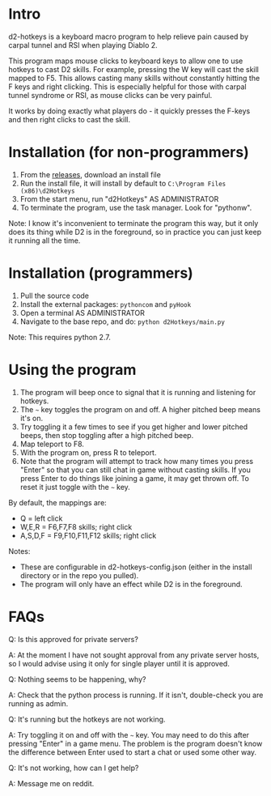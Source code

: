 # Intro

d2-hotkeys is a keyboard macro program to help relieve pain caused by carpal tunnel and RSI when playing Diablo 2.

This program maps mouse clicks to keyboard keys to allow one to use hotkeys to cast D2 skills. For example, pressing the W key will cast the skill mapped to F5. This allows casting many skills without constantly hitting the F keys and right clicking. This is especially helpful for those with carpal tunnel syndrome or RSI, as mouse clicks can be very painful.

It works by doing exactly what players do - it quickly presses the F-keys and then right clicks to cast the skill.

# Installation (for non-programmers)

1. From the [releases](https://github.com/Decker87/d2-hotkeys/releases), download an install file
1. Run the install file, it will install by default to `C:\Program Files (x86)\d2Hotkeys`
1. From the start menu, run "d2Hotkeys" AS ADMINISTRATOR
1. To terminate the program, use the task manager. Look for "pythonw".

Note: I know it's inconvenient to terminate the program this way, but it only does its thing while D2 is in the foreground, so in practice you can just keep it running all the time.

# Installation (programmers)

1. Pull the source code
1. Install the external packages: `pythoncom` and `pyHook`
1. Open a terminal AS ADMINISTRATOR
1. Navigate to the base repo, and do: `python d2Hotkeys/main.py`

Note: This requires python 2.7.

# Using the program

1. The program will beep once to signal that it is running and listening for hotkeys.
1. The `~` key toggles the program on and off. A higher pitched beep means it's on.
1. Try toggling it a few times to see if you get higher and lower pitched beeps, then stop toggling after a high pitched beep.
1. Map teleport to F8.
1. With the program on, press R to teleport.
1. Note that the program will attempt to track how many times you press "Enter" so that you can still chat in game without casting skills. If you press Enter to do things like joining a game, it may get thrown off. To reset it just toggle with the `~` key.

By default, the mappings are:
- Q = left click
- W,E,R = F6,F7,F8 skills; right click
- A,S,D,F = F9,F10,F11,F12 skills; right click

Notes:
- These are configurable in d2-hotkeys-config.json (either in the install directory or in the repo you pulled).
- The program will only have an effect while D2 is in the foreground.

# FAQs

Q: Is this approved for private servers?

A: At the moment I have not sought approval from any private server hosts, so I would advise using it only for single player until it is approved.

Q: Nothing seems to be happening, why?

A: Check that the python process is running. If it isn't, double-check you are running as admin.

Q: It's running but the hotkeys are not working.

A: Try toggling it on and off with the `~` key. You may need to do this after pressing "Enter" in a game menu. The problem is the program doesn't know the difference between Enter used to start a chat or used some other way.

Q: It's not working, how can I get help?

A: Message me on reddit.
